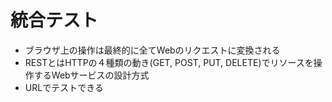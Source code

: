 # 統合テスト
* ブラウザ上の操作は最終的に全てWebのリクエストに変換される
* RESTとはHTTPの４種類の動き(GET, POST, PUT, DELETE)でリソースを操作するWebサービスの設計方式
* URLでテストできる

